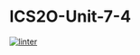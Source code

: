 # ICS2O-Unit-7-4
[![linter](https://github.com/Matthew-Loiselle/ICS2O-Unit-7-4/workflows/linter/badge.svg)](https://github.com/marketplace/actions/super-linter)
